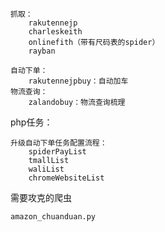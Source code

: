 ```
抓取：
    rakutennejp
    charleskeith
    onlinefith（带有尺码表的spider）
    rayban
    
自动下单：
	rakutennejpbuy：自动加车
物流查询：
	zalandobuy：物流查询梳理
```






php任务：

```
升级自动下单任务配置流程：
    spiderPayList
    tmallList
    waliList
    chromeWebsiteList
```

需要攻克的爬虫

```
amazon_chuanduan.py
```

